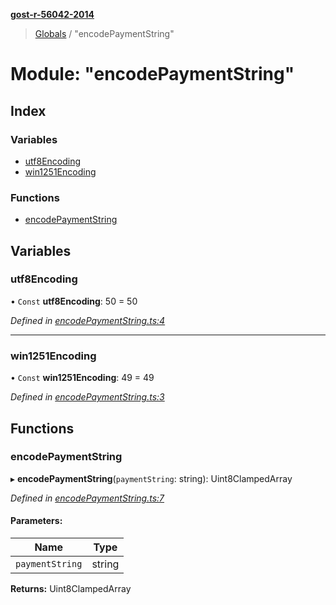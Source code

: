 **[gost-r-56042-2014](../README.md)**

> [Globals](../globals.md) / "encodePaymentString"

# Module: "encodePaymentString"

## Index

### Variables

* [utf8Encoding](_encodepaymentstring_.md#utf8encoding)
* [win1251Encoding](_encodepaymentstring_.md#win1251encoding)

### Functions

* [encodePaymentString](_encodepaymentstring_.md#encodepaymentstring)

## Variables

### utf8Encoding

• `Const` **utf8Encoding**: 50 = 50

*Defined in [encodePaymentString.ts:4](https://github.com/kiraind/gost-r-56042-2014-js/blob/a2eb661/src/encodePaymentString.ts#L4)*

___

### win1251Encoding

• `Const` **win1251Encoding**: 49 = 49

*Defined in [encodePaymentString.ts:3](https://github.com/kiraind/gost-r-56042-2014-js/blob/a2eb661/src/encodePaymentString.ts#L3)*

## Functions

### encodePaymentString

▸ **encodePaymentString**(`paymentString`: string): Uint8ClampedArray

*Defined in [encodePaymentString.ts:7](https://github.com/kiraind/gost-r-56042-2014-js/blob/a2eb661/src/encodePaymentString.ts#L7)*

#### Parameters:

Name | Type |
------ | ------ |
`paymentString` | string |

**Returns:** Uint8ClampedArray
